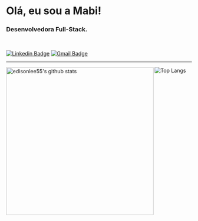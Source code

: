 <h1>Olá, eu sou a Mabi! </h1>

<h3> Desenvolvedora Full-Stack.</h3>

<br />

[![Linkedin Badge](https://img.shields.io/badge/-MabianePolniak-blue?style=flat-square&logo=Linkedin&logoColor=white&link=https://www.linkedin.com/in/jayraj-roshan/)](https://www.linkedin.com/in/mabianepolniak/)
[![Gmail Badge](https://img.shields.io/badge/-mabiane.polniak@gmail.com-d14836?style=flat-square&logo=Gmail&logoColor=white&link=mailto:mabiane.polniak@gmail.com)](mailto:mabiane.polniak@gmail.com)

----

 <p>
   <a href="https://github.com/mabiiak">
   <img src="https://github-readme-stats.vercel.app/api?username=mabiiak&hide_border=true&show_icons=true" align="left" width="400px" alt="edisonlee55's github stats">
   </a>
 </p>

![Top Langs](https://github-readme-stats.vercel.app/api/top-langs/?username=mabiiak&layout=compact&hide_border=true)

<br />
